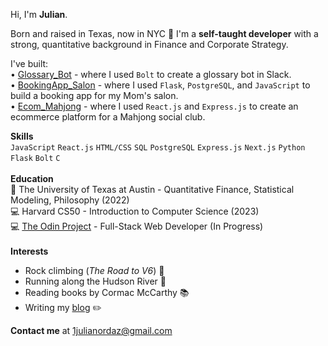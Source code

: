 Hi, I'm **Julian**.

Born and raised in Texas, now in NYC 📍 I'm a **self-taught developer** with a strong, quantitative background in Finance and Corporate Strategy.

I've built:
<br>
• [Glossary_Bot](https://github.com/jordaz14/slack-glossary-bot) - where I used `Bolt` to create a glossary bot in Slack.
<br>
• [BookingApp_Salon](https://github.com/jordaz14/BookingApp_Salon) - where I used `Flask`, `PostgreSQL`, and `JavaScript` to build a booking app for my Mom's salon.
<br>
• [Ecom_Mahjong](https://github.com/jordaz14/Ecom_Mahjong) - where I used `React.js` and `Express.js` to create an ecommerce platform for a Mahjong social club.
<br>
                    
**Skills**
<br>
`JavaScript` `React.js` `HTML/CSS` `SQL` `PostgreSQL` `Express.js` `Next.js` `Python` `Flask` `Bolt` `C`
<br>
<br>
**Education**
<br>
🤘 The University of Texas at Austin - Quantitative Finance, Statistical Modeling, Philosophy (2022)
<br>
💻 Harvard CS50 - Introduction to Computer Science (2023)
<br>
💻 [The Odin Project](https://github.com/jordaz14/the-odin-project) - Full-Stack Web Developer (In Progress)
<br>
<br>
**Interests**
- Rock climbing (_The Road to V6_) 🧗
- Running along the Hudson River 🏃
- Reading books by Cormac McCarthy 📚
- Writing my [blog](https://2srs.lol/) ✏️

**Contact me** at 1julianordaz@gmail.com

